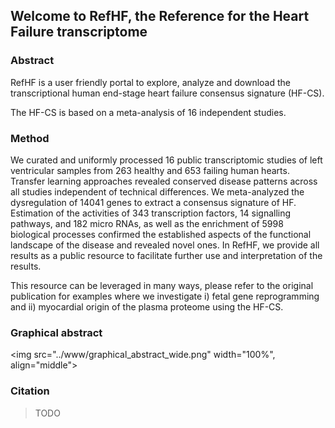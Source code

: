## Welcome to **RefHF**, the Reference for the Heart Failure transcriptome


### Abstract

RefHF is a user friendly portal to explore, analyze and download the transcriptional human end-stage heart failure consensus signature (HF-CS).

The HF-CS is based on a meta-analysis of 16 independent studies. 


### Method

<p>We curated and uniformly processed 16 public transcriptomic studies of left ventricular samples from 263 healthy and 653 failing human hearts. Transfer learning approaches revealed conserved disease patterns across all studies independent of technical differences. We meta-analyzed the dysregulation of 14041 genes to extract a consensus signature of HF. Estimation of the activities of 343 transcription factors, 14 signalling pathways, and 182 micro RNAs, as well as the enrichment of 5998 biological processes confirmed the established aspects of the functional landscape of the disease and revealed novel ones. In RefHF, we provide all results as a public resource to facilitate further use and interpretation of the results. </p>
<p>
This resource can be leveraged in many ways, please refer to the original publication for examples where we investigate i) fetal gene reprogramming and ii) myocardial origin of the plasma proteome using the HF-CS.
</p>

### Graphical abstract

<img src="../www/graphical_abstract_wide.png" width="100%", align="middle">

### Citation
> TODO
